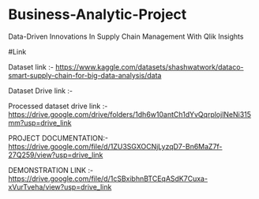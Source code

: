 # Business-Analytic-Project

Data-Driven Innovations In Supply Chain Management With Qlik Insights

#Link

Dataset link :- https://www.kaggle.com/datasets/shashwatwork/dataco-smart-supply-chain-for-big-data-analysis/data

Dataset Drive link :- 

Processed dataset drive link :- https://drive.google.com/drive/folders/1dh6w10antCh1dYvQqrplojlNeNi315mm?usp=drive_link

PROJECT DOCUMENTATION:- https://drive.google.com/file/d/1ZU3SGXOCNjLyzqD7-Bn6MaZ7f-27Q259/view?usp=drive_link

DEMONSTRATION LINK :- https://drive.google.com/file/d/1cSBxibhnBTCEqASdK7Cuxa-xVurTveha/view?usp=drive_link
